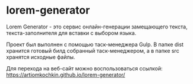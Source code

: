 # lorem-generator
Lorem Generator - это сервис онлайн-генерации замещающего текста, текста-заполнителя для вставки с выбором языка.

Проект был выполнен с помощью таск-менеджера Gulp. В папке dist хранится готовый билд собранный таск-менеджером, а в папке src хранятся исходные файлы.

Для перехода на веб-сайт можно воспользоваться ссылкой: https://artiomkochkin.github.io/lorem-generator/
